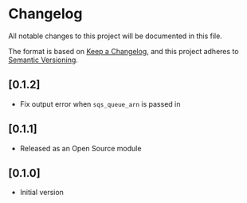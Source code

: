 # Changelog

All notable changes to this project will be documented in this file.

The format is based on [Keep a Changelog](https://keepachangelog.com/en/1.0.0/),
and this project adheres to [Semantic Versioning](https://semver.org/spec/v2.0.0.html).

## [0.1.2]
* Fix output error when `sqs_queue_arn` is passed in

## [0.1.1]
* Released as an Open Source module

## [0.1.0]
* Initial version
